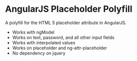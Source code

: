 # AngularJS Placeholder Polyfill

A polyfill for the HTML 5 placeholder attribute in AngularJS.


* Works with ngModel
* Works on text, password, and all other input fields
* Works with interpolated values 
* Works on placeholder and ng-attr-placeholder
* No dependency on jquery